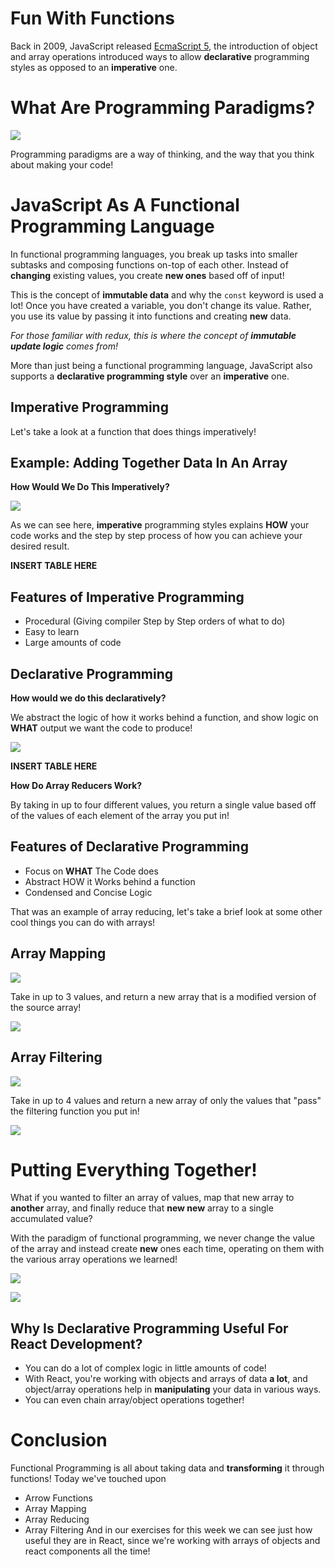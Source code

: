 # Fun With Functions

Back in 2009, JavaScript released [EcmaScript 5](https://dev.to/skaytech/history-of-ecma-es5-es6-beyond-lpe), the introduction of object and array operations introduced ways to allow **declarative** programming styles as opposed to an **imperative** one.

# What Are Programming Paradigms?

![](./pictures/programmingParadigms)

Programming paradigms are a way of thinking, and the way that you think about making your code!

# JavaScript As A Functional Programming Language

In functional programming languages, you break up tasks into smaller subtasks and composing functions on-top of each other.
Instead of **changing** existing values, you create **new ones** based off of input!

This is the concept of **immutable data** and why the `const` keyword is used a lot! Once you have created a variable, you don't change its value. Rather, you use its value by passing it into functions and creating **new** data.

_For those familiar with redux, this is where the concept of **immutable update logic** comes from!_

More than just being a functional programming language, JavaScript also supports a **declarative programming style** over an **imperative** one.

## Imperative Programming

Let's take a look at a function that does things imperatively!

## Example: Adding Together Data In An Array

**How Would We Do This Imperatively?**

![](./pictures/imperativeAddition)

As we can see here, **imperative** programming styles explains **HOW** your code works and the step by step process of how you can achieve your desired result.

**INSERT TABLE HERE**

## Features of Imperative Programming

- Procedural (Giving compiler Step by Step orders of what to do)
- Easy to learn
- Large amounts of code

## Declarative Programming

**How would we do this declaratively?**

We abstract the logic of how it works behind a function, and show logic on **WHAT** output we want the code to produce!

![](./pictures/declarativeAddition)

**INSERT TABLE HERE**

**How Do Array Reducers Work?**

By taking in up to four different values, you return a single value based off of the values of each element of the array you put in!

## Features of Declarative Programming

- Focus on **WHAT** The Code does
- Abstract HOW it Works behind a function
- Condensed and Concise Logic

That was an example of array reducing, let's take a brief look at some other cool things you can do with arrays!

## Array Mapping

![](./pictures/mappingFunction)

Take in up to 3 values, and return a new array that is a modified version of the source array!

![](./pictures/mappingOutput)

## Array Filtering

![](./pictures/filteringFunction)

Take in up to 4 values and return a new array of only the values that "pass" the filtering function you put in!

![](./pictures/filteringOutput)

# Putting Everything Together!

What if you wanted to filter an array of values, map that new array to **another** array, and
finally reduce that **new new** array to a single accumulated value?

With the paradigm of functional programming, we never change the value of the array and instead create
**new** ones each time, operating on them with the various array operations we learned!

![](./pictures/filteringFunction)

![](./pictures/filteringOutput)

## Why Is Declarative Programming Useful For React Development?

- You can do a lot of complex logic in little amounts of code!
- With React, you're working with objects and arrays of data **a lot**, and object/array operations
  help in **manipulating** your data in various ways.
- You can even chain array/object operations together!

# Conclusion

Functional Programming is all about taking data and **transforming** it through functions!
Today we've touched upon

- Arrow Functions
- Array Mapping
- Array Reducing
- Array Filtering
  And in our exercises for this week we can see just how useful they are in React, since we're working with arrays of objects and react components all the time!
